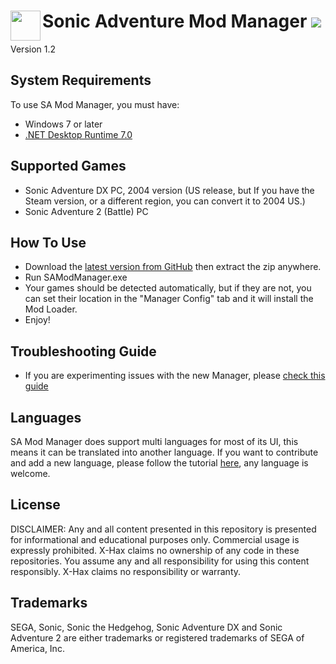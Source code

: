 <h1>
	<a href="#-------------------sa-mod-manager">
	<img width="48" align="left" src="https://github.com/X-Hax/SA-Mod-Manager/blob/553a3d65d609fb7625f2abc0e6e1309c8776c32d/ModManagerWPF/Icons/SADXModManager_.png">
	</a>
	Sonic Adventure Mod Manager
	<img src="https://github.com/X-Hax/SA-Mod-Manager/actions/workflows/build.yml/badge.svg">
</h1>

Version 1.2


## System Requirements

To use SA Mod Manager, you must have:
* Windows 7 or later
* [.NET Desktop Runtime 7.0](https://dotnet.microsoft.com/en-us/download/dotnet/thank-you/runtime-desktop-7.0.9-windows-x64-installer)

## Supported Games
* Sonic Adventure DX PC, 2004 version (US release, but If you have the Steam version, or a different region, you can convert it to 2004 US.)
* Sonic Adventure 2 (Battle) PC

## How To Use
- Download the [latest version from GitHub](https://github.com/X-Hax/SA-Mod-Manager/releases/latest) then extract the zip anywhere.
- Run SAModManager.exe
- Your games should be detected automatically, but if they are not, you can set their location in the "Manager Config" tab and it will install the Mod Loader.
- Enjoy!

## Troubleshooting Guide
- If you are experimenting issues with the new Manager, please [check this guide](https://github.com/X-Hax/SA-Mod-Manager/wiki/Troubleshooting-Guide)

## Languages
SA Mod Manager does support multi languages for most of its UI, this means it can be translated into another language.
If you want to contribute and add a new language, please follow the tutorial [here](https://github.com/X-Hax/SA-Mod-Manager/wiki/Languages-Support), any language is welcome.

## License

DISCLAIMER:
Any and all content presented in this repository is presented for
informational and educational purposes only. Commercial usage is
expressly prohibited. X-Hax claims no ownership of any code
in these repositories. You assume any and all responsibility for
using this content responsibly. X-Hax claims no responsibility
or warranty.

## Trademarks

SEGA, Sonic, Sonic the Hedgehog, Sonic Adventure DX and Sonic Adventure 2 are either
trademarks or registered trademarks of SEGA of America, Inc.
